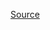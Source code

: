 
[Source](http://www.earnestaddae.me/posts/a-simple-subdomain-implementation-in-rails-without-a-gem)
